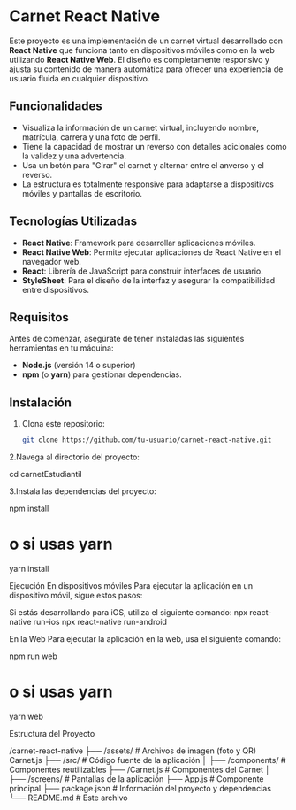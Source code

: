 # Carnet React Native

Este proyecto es una implementación de un carnet virtual desarrollado con **React Native** que funciona tanto en dispositivos móviles como en la web utilizando **React Native Web**. El diseño es completamente responsivo y ajusta su contenido de manera automática para ofrecer una experiencia de usuario fluida en cualquier dispositivo.

## Funcionalidades

- Visualiza la información de un carnet virtual, incluyendo nombre, matrícula, carrera y una foto de perfil.
- Tiene la capacidad de mostrar un reverso con detalles adicionales como la validez y una advertencia.
- Usa un botón para "Girar" el carnet y alternar entre el anverso y el reverso.
- La estructura es totalmente responsive para adaptarse a dispositivos móviles y pantallas de escritorio.

## Tecnologías Utilizadas

- **React Native**: Framework para desarrollar aplicaciones móviles.
- **React Native Web**: Permite ejecutar aplicaciones de React Native en el navegador web.
- **React**: Librería de JavaScript para construir interfaces de usuario.
- **StyleSheet**: Para el diseño de la interfaz y asegurar la compatibilidad entre dispositivos.

## Requisitos

Antes de comenzar, asegúrate de tener instaladas las siguientes herramientas en tu máquina:

- **Node.js** (versión 14 o superior)
- **npm** (o **yarn**) para gestionar dependencias.

## Instalación

1. Clona este repositorio:

   ```bash
   git clone https://github.com/tu-usuario/carnet-react-native.git
2.Navega al directorio del proyecto:

   cd carnetEstudiantil

3.Instala las dependencias del proyecto:

  npm install
  # o si usas yarn
  yarn install

Ejecución
En dispositivos móviles
Para ejecutar la aplicación en un dispositivo móvil, sigue estos pasos:

Si estás desarrollando para iOS, utiliza el siguiente comando:
  npx react-native run-ios
  npx react-native run-android

En la Web
Para ejecutar la aplicación en la web, usa el siguiente comando:

  npm run web
  # o si usas yarn
  yarn web

Estructura del Proyecto

/carnet-react-native
├── /assets/            # Archivos de imagen (foto y QR)   Carnet.js
├── /src/               # Código fuente de la aplicación
│   ├── /components/    # Componentes reutilizables
      ├── /Carnet.js    # Componentes del Carnet
│   ├── /screens/       # Pantallas de la aplicación
├── App.js              # Componente principal
├── package.json        # Información del proyecto y dependencias
└── README.md           # Este archivo


